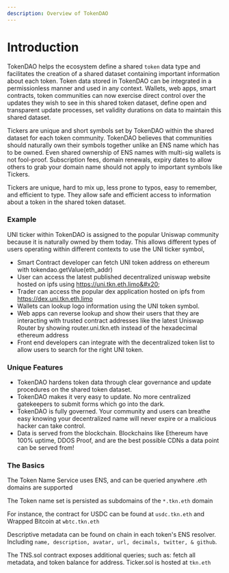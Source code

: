 ```yaml
---
description: Overview of TokenDAO
---
```


# Introduction

TokenDAO helps the ecosystem define a shared `token` data type and facilitates the creation of a shared dataset containing important information about each token. Token data stored in TokenDAO can be integrated in a permissionless manner and used in any context. Wallets, web apps, smart contracts, token communities can now exercise direct control over the updates they wish to see in this shared token dataset, define open and transparent update processes, set validity durations on data to maintain this shared dataset.

Tickers are unique and short symbols set by TokenDAO within the shared dataset for each token community. TokenDAO believes that communities should naturally own their symbols together unlike an ENS name which has to be owned. Even shared ownership of ENS names with multi-sig wallets is not fool-proof. Subscription fees, domain renewals, expiry dates to allow others to grab your domain name should not apply to important symbols like Tickers.

Tickers are unique, hard to mix up, less prone to typos, easy to remember, and efficient to type. They allow safe and efficient access to information about a token in the shared token dataset.&#x20;

### Example&#x20;

UNI ticker within TokenDAO is assigned to the popular Uniswap community because it is naturally owned by them today. This allows different types of users operating within different contexts to use the UNI ticker symbol,&#x20;

* Smart Contract developer can fetch UNI token address on ethereum with tokendao.getValue(eth\_addr)
* User can access the latest published decentralized uniswap website hosted on ipfs using https://uni.tkn.eth.limo&#x20;
* Trader can access the popular dex application hosted on ipfs from https://dex.uni.tkn.eth.limo
* Wallets can lookup logo information using the UNI token symbol.
* Web apps can reverse lookup and show their users that they are interacting with trusted contract addresses like the latest Uniswap Router by showing router.uni.tkn.eth instead of the hexadecimal ethereum address
* Front end developers can integrate with the decentralized token list to allow users to search for the right UNI token.

### Unique Features

* TokenDAO hardens token data through clear governance and update procedures on the shared token dataset.
* TokenDAO makes it very easy to update. No more centralized gatekeepers to submit forms which go into the dark.
* TokenDAO is fully governed. Your community and users can breathe easy knowing your decentralized name will never expire or a malicious hacker can take control.&#x20;
* Data is served from the blockchain. Blockchains like Ethereum have 100% uptime, DDOS Proof, and are the best possible CDNs a data point can be served from!

### The Basics

The Token Name Service uses ENS, and can be queried anywhere .eth domains are supported

The Token name set is persisted as subdomains of the `*.tkn.eth` domain

For instance, the contract for USDC can be found at `usdc.tkn.eth` and Wrapped Bitcoin at `wbtc.tkn.eth`

Descriptive metadata can be found on chain in each token's ENS resolver. Including `name, description, avatar, url, decimals, twitter, & github`.

The TNS.sol contract exposes additional queries; such as: fetch all metadata, and token balance for address. Ticker.sol is hosted at `tkn.eth`
